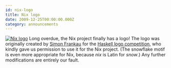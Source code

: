 ```yaml
---
id: nix-logo
title: Nix logo 
date: 2009-12-25T00:00:00.000Z
category: announcements
---
```

 [![Nix       logo](/logo/nixos-lores.png)](/logo/nixos-hires.png) Long overdue, the Nix project finally has a logo! The logo was originally created by [Simon Frankau](http://arbitrary.name/) for the [Haskell logo competition](https://www.haskell.org/haskellwiki/Haskell_logos/New_logo_ideas), who kindly gave us permission to use it for the Nix project. (The snowflake motif is even more appropriate for Nix, because _nix_ is Latin for _snow_.) Any further modifications are entirely our fault.
